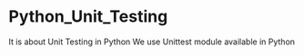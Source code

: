 # Python_Unit_Testing
It is about Unit Testing in Python
We use Unittest module available in Python
